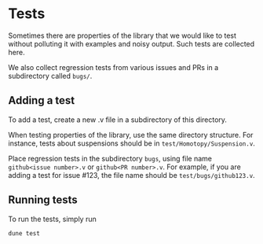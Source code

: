 # Tests

Sometimes there are properties of the library that we would like to test
without polluting it with examples and noisy output. Such tests are collected
here.

We also collect regression tests from various issues and PRs in a
subdirectory called `bugs/`.

## Adding a test

To add a test, create a new .v file in a subdirectory of this directory.

When testing properties of the library, use the same directory
structure. For instance, tests about suspensions should be in
`test/Homotopy/Suspension.v`.

Place regression tests in the subdirectory `bugs`, using file name `github<issue
number>.v` or `github<PR number>.v`. For example, if you are adding a test for
issue #123, the file name should be `test/bugs/github123.v`.

## Running tests

To run the tests, simply run
```
dune test
```
